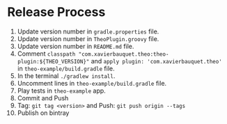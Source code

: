 Release Process
===============

 1. Update version number in `gradle.properties` file.
 2. Update version number in `TheoPlugin.groovy` file.
 3. Update version number in `README.md` file.
 4. Comment `classpath "com.xavierbauquet.theo:theo-plugin:${THEO_VERSION}"` and `apply plugin: 'com.xavierbauquet.theo'` in `theo-example/build.gradle` file.
 5. In the terminal `./gradlew install`.
 6. Uncomment lines in `theo-example/build.gradle` file.
 7. Play tests in `theo-example` app.
 8. Commit and Push
 9. Tag: `git tag <version>` and Push: `git push origin --tags`
 10. Publish on bintray